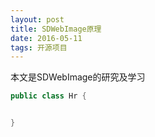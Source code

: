 ```yaml
---
layout: post
title: SDWebImage原理
date: 2016-05-11
tags: 开源项目
---
```


本文是SDWebImage的研究及学习

```java
public class Hr {


}
```
